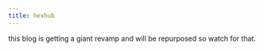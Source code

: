 ```yaml
---
title: hexhub
---
```



this blog is getting a giant revamp and will be repurposed so watch for that.
